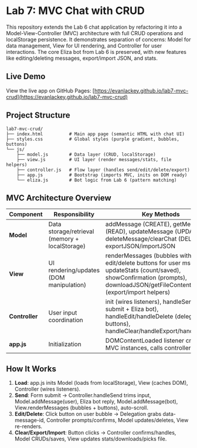 # Lab 7: MVC Chat with CRUD

This repository extends the Lab 6 chat application by refactoring it into a Model-View-Controller (MVC) architecture with full CRUD operations and localStorage persistence. It demonstrates separation of concerns: Model for data management, View for UI rendering, and Controller for user interactions. The core Eliza bot from Lab 6 is preserved, with new features like editing/deleting messages, export/import JSON, and stats.

## Live Demo
View the live app on GitHub Pages: [https://evanlackey.github.io/lab7-mvc-crud](https://evanlackey.github.io/lab7-mvc-crud)  

## Project Structure
```
lab7-mvc-crud/
├── index.html          # Main app page (semantic HTML with chat UI)
├── styles.css          # Global styles (purple gradient, bubbles, buttons)
└── js/
    ├── model.js        # Data layer (CRUD, localStorage)
    ├── view.js         # UI layer (render messages/stats, file helpers)
    ├── controller.js   # Flow layer (handles send/edit/delete/export)
    ├── app.js          # Bootstrap (imports MVC, inits on DOM ready)
    └── eliza.js        # Bot logic from Lab 6 (pattern matching)
```

## MVC Architecture Overview

| Component | Responsibility | Key Methods | Notes |
|-----------|----------------|-------------|-------|
| **Model** | Data storage/retrieval (memory + localStorage) | addMessage (CREATE), getMessages (READ), updateMessage (UPDATE), deleteMessage/clearChat (DELETE), exportJSON/importJSON | Emits 'messagesChanged' event on changes; unique IDs via Date.now(); error handling for JSON/parse. |
| **View** | UI rendering/updates (DOM manipulation) | renderMessages (bubbles with edit/delete buttons for user msgs), updateStats (count/saved), showConfirmation (prompts), downloadJSON/getFileContent (export/import helpers) | Component-style (createElement/appendChild, data-message-id for delegation); no business logic. |
| **Controller** | User input coordination | init (wires listeners), handleSend (form submit + Eliza bot), handleEdit/handleDelete (delegation on buttons), handleClear/handleExport/handleImport | Intermediary: Calls Model for data, View for render; event delegation for dynamic buttons. |
| **app.js** | Initialization | DOMContentLoaded listener creates MVC instances, calls controller.init() | Simple bootstrap—no logic. |

## How It Works
1. **Load**: app.js inits Model (loads from localStorage), View (caches DOM), Controller (wires listeners).
2. **Send**: Form submit → Controller.handleSend trims input, Model.addMessage(user), Eliza bot reply, Model.addMessage(bot), View.renderMessages (bubbles + buttons), auto-scroll.
3. **Edit/Delete**: Click button on user bubble → Delegation grabs data-message-id, Controller prompts/confirms, Model updates/deletes, View re-renders.
4. **Clear/Export/Import**: Button clicks → Controller confirms/handles, Model CRUDs/saves, View updates stats/downloads/picks file.

